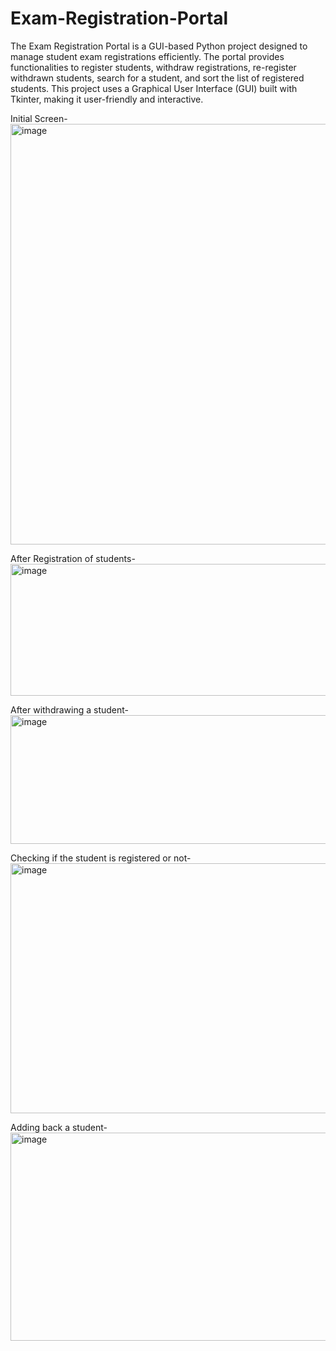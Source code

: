 # Exam-Registration-Portal

The Exam Registration Portal is a GUI-based Python project designed to manage student exam registrations efficiently. The portal provides functionalities to register students, withdraw registrations, re-register withdrawn students, search for a student, and sort the list of registered students.  This project uses a Graphical User Interface (GUI) built with Tkinter, making it user-friendly and interactive.


Initial Screen-
<img width="697" height="673" alt="image" src="https://github.com/user-attachments/assets/30f74818-5f07-4214-8804-56ac2d397330" />

After Registration of students-
<img width="940" height="211" alt="image" src="https://github.com/user-attachments/assets/f684effe-19d3-4a9d-aa9c-14fac028d981" />

After withdrawing a student-
<img width="940" height="206" alt="image" src="https://github.com/user-attachments/assets/55f6b056-dd12-4027-bb05-6a63db430ae8" />

Checking if the student is registered or not-
<img width="940" height="400" alt="image" src="https://github.com/user-attachments/assets/df235871-bead-4c62-b7a8-2983b5af8f30" />


Adding back a student-
<img width="709" height="333" alt="image" src="https://github.com/user-attachments/assets/be9eb3a1-9b2f-4994-872d-94590461ca0f" />
